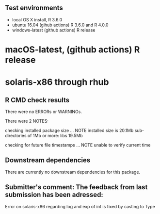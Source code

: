## Test environments
* local OS X install, R 3.6.0
* ubuntu 16.04 (gihub actions) R 3.6.0 and R 4.0.0
* windows-latest (github actions) R release
# macOS-latest, (github actions) R release
# solaris-x86 through rhub

## R CMD check results

There were no ERRORs or WARNINGs.

There were 2 NOTES:

checking installed package size ... NOTE
    installed size is 20.1Mb
    sub-directories of 1Mb or more:
      libs  19.5Mb

checking for future file timestamps ... NOTE
  unable to verify current time


## Downstream dependencies
There are currently no downstream dependencies for this package.

## Submitter's comment: The feedback from last submission has been adressed:

Error on solaris-x86 regarding log and exp of int is fixed by casting to Type

